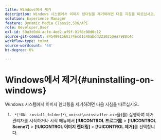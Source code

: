 ```yaml
---
title: Windows에서 제거
description: Windows 시스템에서 이미지 렌더링을 제거하려면 다음 지침을 따르십시오.
solution: Experience Manager
feature: Dynamic Media Classic,SDK/API
role: Developer,User
exl-id: 50a3d0d4-acfe-4ed2-af9f-01f8c98d0c12
source-git-commit: 8454991568374ecd1c4babdd3210250ea7988c4c
workflow-type: tm+mt
source-wordcount: '44'
ht-degree: 0%

---
```


# Windows에서 제거{#uninstalling-on-windows}

Windows 시스템에서 이미지 렌더링을 제거하려면 다음 지침을 따르십시오.

1. ` *[!DNL install_folder]*\_uninst\uninstaller.exe`을(를) 실행하여 제거 관리자를 시작하거나 시작 메뉴에서 **[!UICONTROL 프로그램]** > **[!UICONTROL Scene7]** > **[!UICONTROL 이미지 렌더링]** > **[!UICONTROL 제거]**&#x200B;를 선택합니다.

